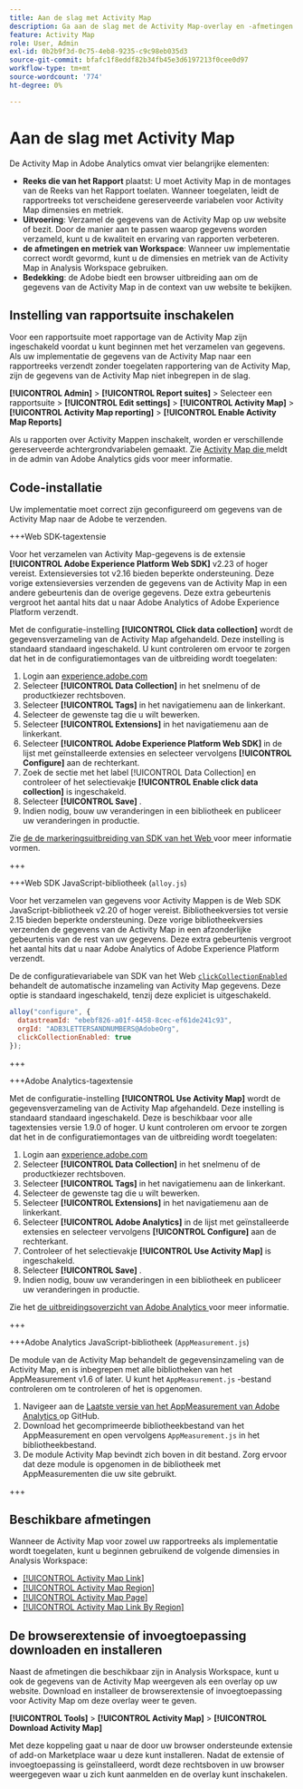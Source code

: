```yaml
---
title: Aan de slag met Activity Map
description: Ga aan de slag met de Activity Map-overlay en -afmetingen.
feature: Activity Map
role: User, Admin
exl-id: 0b2b9f3d-0c75-4eb8-9235-c9c98eb035d3
source-git-commit: bfafc1f8eddf82b34fb45e3d6197213f0cee0d97
workflow-type: tm+mt
source-wordcount: '774'
ht-degree: 0%

---
```


# Aan de slag met Activity Map

De Activity Map in Adobe Analytics omvat vier belangrijke elementen:

* **Reeks die van het Rapport** plaatst: U moet Activity Map in de montages van de Reeks van het Rapport toelaten. Wanneer toegelaten, leidt de rapportreeks tot verscheidene gereserveerde variabelen voor Activity Map dimensies en metriek.
* **Uitvoering**: Verzamel de gegevens van de Activity Map op uw website of bezit. Door de manier aan te passen waarop gegevens worden verzameld, kunt u de kwaliteit en ervaring van rapporten verbeteren.
* **de afmetingen en metriek van Workspace**: Wanneer uw implementatie correct wordt gevormd, kunt u de dimensies en metriek van de Activity Map in Analysis Workspace gebruiken.
* **Bedekking**: de Adobe biedt een browser uitbreiding aan om de gegevens van de Activity Map in de context van uw website te bekijken.

## Instelling van rapportsuite inschakelen

Voor een rapportsuite moet rapportage van de Activity Map zijn ingeschakeld voordat u kunt beginnen met het verzamelen van gegevens. Als uw implementatie de gegevens van de Activity Map naar een rapportreeks verzendt zonder toegelaten rapportering van de Activity Map, zijn de gegevens van de Activity Map niet inbegrepen in de slag.

**[!UICONTROL Admin]** > **[!UICONTROL Report suites]** > Selecteer een rapportsuite > **[!UICONTROL Edit settings]** > **[!UICONTROL Activity Map]** > **[!UICONTROL Activity Map reporting]** > **[!UICONTROL Enable Activity Map Reports]**

Als u rapporten over Activity Mappen inschakelt, worden er verschillende gereserveerde achtergrondvariabelen gemaakt. Zie [ Activity Map die ](/help/admin/admin/c-manage-report-suites/c-edit-report-suites/activity-map.md) meldt in de admin van Adobe Analytics gids voor meer informatie.

## Code-installatie

Uw implementatie moet correct zijn geconfigureerd om gegevens van de Activity Map naar de Adobe te verzenden.

+++Web SDK-tagextensie

Voor het verzamelen van Activity Map-gegevens is de extensie **[!UICONTROL Adobe Experience Platform Web SDK]** v2.23 of hoger vereist. Extensieversies tot v2.16 bieden beperkte ondersteuning. Deze vorige extensieversies verzenden de gegevens van de Activity Map in een andere gebeurtenis dan de overige gegevens. Deze extra gebeurtenis vergroot het aantal hits dat u naar Adobe Analytics of Adobe Experience Platform verzendt.

Met de configuratie-instelling **[!UICONTROL Click data collection]** wordt de gegevensverzameling van de Activity Map afgehandeld. Deze instelling is standaard standaard ingeschakeld. U kunt controleren om ervoor te zorgen dat het in de configuratiemontages van de uitbreiding wordt toegelaten:

1. Login aan [ experience.adobe.com ](https://experience.adobe.com)
1. Selecteer **[!UICONTROL Data Collection]** in het snelmenu of de productkiezer rechtsboven.
1. Selecteer **[!UICONTROL Tags]** in het navigatiemenu aan de linkerkant.
1. Selecteer de gewenste tag die u wilt bewerken.
1. Selecteer **[!UICONTROL Extensions]** in het navigatiemenu aan de linkerkant.
1. Selecteer **[!UICONTROL Adobe Experience Platform Web SDK]** in de lijst met geïnstalleerde extensies en selecteer vervolgens **[!UICONTROL Configure]** aan de rechterkant.
1. Zoek de sectie met het label [!UICONTROL Data Collection] en controleer of het selectievakje **[!UICONTROL Enable click data collection]** is ingeschakeld.
1. Selecteer **[!UICONTROL Save]** .
1. Indien nodig, bouw uw veranderingen in een bibliotheek en publiceer uw veranderingen in productie.

Zie [ de de markeringsuitbreiding van SDK van het Web ](https://experienceleague.adobe.com/en/docs/experience-platform/tags/extensions/client/web-sdk/web-sdk-extension-configuration#data-collection) voor meer informatie vormen.

+++

+++Web SDK JavaScript-bibliotheek (`alloy.js`)

Voor het verzamelen van gegevens voor Activity Mappen is de Web SDK JavaScript-bibliotheek v2.20 of hoger vereist. Bibliotheekversies tot versie 2.15 bieden beperkte ondersteuning. Deze vorige bibliotheekversies verzenden de gegevens van de Activity Map in een afzonderlijke gebeurtenis van de rest van uw gegevens. Deze extra gebeurtenis vergroot het aantal hits dat u naar Adobe Analytics of Adobe Experience Platform verzendt.

De de configuratievariabele van SDK van het Web [`clickCollectionEnabled` ](https://experienceleague.adobe.com/en/docs/experience-platform/web-sdk/commands/configure/clickcollectionenabled) behandelt de automatische inzameling van Activity Map gegevens. Deze optie is standaard ingeschakeld, tenzij deze expliciet is uitgeschakeld.

```js
alloy("configure", {
  datastreamId: "ebebf826-a01f-4458-8cec-ef61de241c93",
  orgId: "ADB3LETTERSANDNUMBERS@AdobeOrg",
  clickCollectionEnabled: true
});
```

+++

+++Adobe Analytics-tagextensie

Met de configuratie-instelling **[!UICONTROL Use Activity Map]** wordt de gegevensverzameling van de Activity Map afgehandeld. Deze instelling is standaard standaard ingeschakeld. Deze is beschikbaar voor alle tagextensies versie 1.9.0 of hoger. U kunt controleren om ervoor te zorgen dat het in de configuratiemontages van de uitbreiding wordt toegelaten:

1. Login aan [ experience.adobe.com ](https://experience.adobe.com)
1. Selecteer **[!UICONTROL Data Collection]** in het snelmenu of de productkiezer rechtsboven.
1. Selecteer **[!UICONTROL Tags]** in het navigatiemenu aan de linkerkant.
1. Selecteer de gewenste tag die u wilt bewerken.
1. Selecteer **[!UICONTROL Extensions]** in het navigatiemenu aan de linkerkant.
1. Selecteer **[!UICONTROL Adobe Analytics]** in de lijst met geïnstalleerde extensies en selecteer vervolgens **[!UICONTROL Configure]** aan de rechterkant.
1. Controleer of het selectievakje **[!UICONTROL Use Activity Map]** is ingeschakeld.
1. Selecteer **[!UICONTROL Save]** .
1. Indien nodig, bouw uw veranderingen in een bibliotheek en publiceer uw veranderingen in productie.

Zie het [ de uitbreidingsoverzicht van Adobe Analytics ](https://experienceleague.adobe.com/en/docs/experience-platform/tags/extensions/client/analytics/overview) voor meer informatie.

+++

+++Adobe Analytics JavaScript-bibliotheek (`AppMeasurement.js`)

De module van de Activity Map behandelt de gegevensinzameling van de Activity Map, en is inbegrepen met alle bibliotheken van het AppMeasurement v1.6 of later. U kunt het `AppMeasurement.js` -bestand controleren om te controleren of het is opgenomen.

1. Navigeer aan de [ Laatste versie van het AppMeasurement van Adobe Analytics ](https://github.com/adobe/appmeasurement/releases/latest) op GitHub.
1. Download het gecomprimeerde bibliotheekbestand van het AppMeasurement en open vervolgens `AppMeasurement.js` in het bibliotheekbestand.
1. De module Activity Map bevindt zich boven in dit bestand. Zorg ervoor dat deze module is opgenomen in de bibliotheek met AppMeasurementen die uw site gebruikt.

+++

## Beschikbare afmetingen

Wanneer de Activity Map voor zowel uw rapportreeks als implementatie wordt toegelaten, kunt u beginnen gebruikend de volgende dimensies in Analysis Workspace:

* [[!UICONTROL Activity Map Link]](/help/components/dimensions/activity-map-link.md)
* [[!UICONTROL Activity Map Region]](/help/components/dimensions/activity-map-region.md)
* [[!UICONTROL Activity Map Page]](/help/components/dimensions/activity-map-page.md)
* [[!UICONTROL Activity Map Link By Region]](/help/components/dimensions/activity-map-link-by-region.md)

## De browserextensie of invoegtoepassing downloaden en installeren

Naast de afmetingen die beschikbaar zijn in Analysis Workspace, kunt u ook de gegevens van de Activity Map weergeven als een overlay op uw website. Download en installeer de browserextensie of invoegtoepassing voor Activity Map om deze overlay weer te geven.

**[!UICONTROL Tools]** > **[!UICONTROL Activity Map]** > **[!UICONTROL Download Activity Map]**

Met deze koppeling gaat u naar de door uw browser ondersteunde extensie of add-on Marketplace waar u deze kunt installeren. Nadat de extensie of invoegtoepassing is geïnstalleerd, wordt deze rechtsboven in uw browser weergegeven waar u zich kunt aanmelden en de overlay kunt inschakelen.
